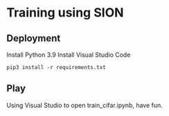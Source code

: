 # Training using SION

## Deployment

Install Python 3.9
Install Visual Studio Code

~~~
pip3 install -r requirements.txt
~~~

## Play

Using Visual Studio to open train_cifar.ipynb, have fun.